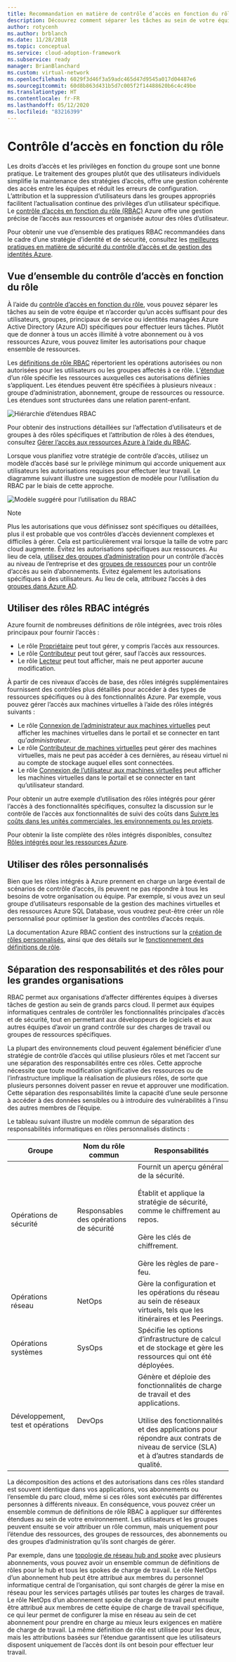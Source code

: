 ```yaml
---
title: Recommandation en matière de contrôle d’accès en fonction du rôle
description: Découvrez comment séparer les tâches au sein de votre équipe et comment octroyer un contrôle d’accès en fonction du rôle pour que les utilisateurs et les groupes puissent effectuer leurs tâches.
author: rotycenh
ms.author: brblanch
ms.date: 11/28/2018
ms.topic: conceptual
ms.service: cloud-adoption-framework
ms.subservice: ready
manager: BrianBlanchard
ms.custom: virtual-network
ms.openlocfilehash: 6029f3d46f3a59adc465d47d9545a017d04487e6
ms.sourcegitcommit: 60d8b863d431b5d7c005f2f14488620b6c4c49be
ms.translationtype: HT
ms.contentlocale: fr-FR
ms.lasthandoff: 05/12/2020
ms.locfileid: "83216399"
---
```

# <a name="role-based-access-control"></a>Contrôle d’accès en fonction du rôle

Les droits d’accès et les privilèges en fonction du groupe sont une bonne pratique. Le traitement des groupes plutôt que des utilisateurs individuels simplifie la maintenance des stratégies d’accès, offre une gestion cohérente des accès entre les équipes et réduit les erreurs de configuration. L’attribution et la suppression d’utilisateurs dans les groupes appropriés facilitent l’actualisation continue des privilèges d’un utilisateur spécifique. Le [contrôle d’accès en fonction du rôle (RBAC)](https://docs.microsoft.com/azure/role-based-access-control/overview) Azure offre une gestion précise de l’accès aux ressources et organisée autour des rôles d’utilisateur.

Pour obtenir une vue d’ensemble des pratiques RBAC recommandées dans le cadre d’une stratégie d’identité et de sécurité, consultez les [meilleures pratiques en matière de sécurité du contrôle d’accès et de gestion des identités Azure](https://docs.microsoft.com/azure/security/fundamentals/identity-management-best-practices#use-role-based-access-control).

## <a name="overview-of-role-based-access-control"></a>Vue d’ensemble du contrôle d’accès en fonction du rôle

À l’aide du [contrôle d’accès en fonction du rôle](https://docs.microsoft.com/azure/role-based-access-control/overview), vous pouvez séparer les tâches au sein de votre équipe et n’accorder qu’un accès suffisant pour des utilisateurs, groupes, principaux de service ou identités managées Azure Active Directory (Azure AD) spécifiques pour effectuer leurs tâches. Plutôt que de donner à tous un accès illimité à votre abonnement ou à vos ressources Azure, vous pouvez limiter les autorisations pour chaque ensemble de ressources.

Les [définitions de rôle RBAC](https://docs.microsoft.com/azure/role-based-access-control/role-definitions) répertorient les opérations autorisées ou non autorisées pour les utilisateurs ou les groupes affectés à ce rôle. L’[étendue](https://docs.microsoft.com/azure/role-based-access-control/overview#scope) d’un rôle spécifie les ressources auxquelles ces autorisations définies s’appliquent. Les étendues peuvent être spécifiées à plusieurs niveaux : groupe d’administration, abonnement, groupe de ressources ou ressource. Les étendues sont structurées dans une relation parent-enfant.

![Hiérarchie d’étendues RBAC](../../_images/azure-best-practices/rbac-scope.png)

Pour obtenir des instructions détaillées sur l’affectation d’utilisateurs et de groupes à des rôles spécifiques et l’attribution de rôles à des étendues, consultez [Gérer l’accès aux ressources Azure à l’aide du RBAC](https://docs.microsoft.com/azure/role-based-access-control/role-assignments-portal).

Lorsque vous planifiez votre stratégie de contrôle d’accès, utilisez un modèle d’accès basé sur le privilège minimum qui accorde uniquement aux utilisateurs les autorisations requises pour effectuer leur travail. Le diagramme suivant illustre une suggestion de modèle pour l’utilisation du RBAC par le biais de cette approche.

![Modèle suggéré pour l’utilisation du RBAC](../../_images/azure-best-practices/rbac-least-privilege.png)

> [!NOTE]
> Plus les autorisations que vous définissez sont spécifiques ou détaillées, plus il est probable que vos contrôles d’accès deviennent complexes et difficiles à gérer. Cela est particulièrement vrai lorsque la taille de votre parc cloud augmente. Évitez les autorisations spécifiques aux ressources. Au lieu de cela, [utilisez des groupes d’administration](https://docs.microsoft.com/azure/governance/management-groups) pour un contrôle d’accès au niveau de l’entreprise et des [groupes de ressources](https://docs.microsoft.com/azure/azure-resource-manager/management/overview#resource-groups) pour un contrôle d’accès au sein d’abonnements. Évitez également les autorisations spécifiques à des utilisateurs. Au lieu de cela, attribuez l’accès à des [groupes dans Azure AD](https://docs.microsoft.com/azure/active-directory/fundamentals/active-directory-manage-groups).

## <a name="use-built-in-rbac-roles"></a>Utiliser des rôles RBAC intégrés

Azure fournit de nombreuses définitions de rôle intégrées, avec trois rôles principaux pour fournir l’accès :

- Le rôle [Propriétaire](https://docs.microsoft.com/azure/role-based-access-control/built-in-roles#owner) peut tout gérer, y compris l’accès aux ressources.
- Le rôle [Contributeur](https://docs.microsoft.com/azure/role-based-access-control/built-in-roles#contributor) peut tout gérer, sauf l’accès aux ressources.
- Le rôle [Lecteur](https://docs.microsoft.com/azure/role-based-access-control/built-in-roles#reader) peut tout afficher, mais ne peut apporter aucune modification.

À partir de ces niveaux d’accès de base, des rôles intégrés supplémentaires fournissent des contrôles plus détaillés pour accéder à des types de ressources spécifiques ou à des fonctionnalités Azure. Par exemple, vous pouvez gérer l’accès aux machines virtuelles à l’aide des rôles intégrés suivants :

- Le rôle [Connexion de l’administrateur aux machines virtuelles](https://docs.microsoft.com/azure/role-based-access-control/built-in-roles#virtual-machine-administrator-login) peut afficher les machines virtuelles dans le portail et se connecter en tant qu’_administrateur_.
- Le rôle [Contributeur de machines virtuelles](https://docs.microsoft.com/azure/role-based-access-control/built-in-roles#virtual-machine-contributor) peut gérer des machines virtuelles, mais ne peut pas accéder à ces dernières, au réseau virtuel ni au compte de stockage auquel elles sont connectées.
- Le rôle [Connexion de l’utilisateur aux machines virtuelles](https://docs.microsoft.com/azure/role-based-access-control/built-in-roles#virtual-machine-user-login) peut afficher les machines virtuelles dans le portail et se connecter en tant qu’utilisateur standard.

Pour obtenir un autre exemple d’utilisation des rôles intégrés pour gérer l’accès à des fonctionnalités spécifiques, consultez la discussion sur le contrôle de l’accès aux fonctionnalités de suivi des coûts dans [Suivre les coûts dans les unités commerciales, les environnements ou les projets](../azure-best-practices/track-costs.md#provide-the-right-level-of-cost-access).

Pour obtenir la liste complète des rôles intégrés disponibles, consultez [Rôles intégrés pour les ressources Azure](https://docs.microsoft.com/azure/role-based-access-control/built-in-roles).

## <a name="use-custom-roles"></a>Utiliser des rôles personnalisés

Bien que les rôles intégrés à Azure prennent en charge un large éventail de scénarios de contrôle d’accès, ils peuvent ne pas répondre à tous les besoins de votre organisation ou équipe. Par exemple, si vous avez un seul groupe d’utilisateurs responsable de la gestion des machines virtuelles et des ressources Azure SQL Database, vous voudrez peut-être créer un rôle personnalisé pour optimiser la gestion des contrôles d’accès requis.

La documentation Azure RBAC contient des instructions sur la [création de rôles personnalisés](https://docs.microsoft.com/azure/role-based-access-control/custom-roles), ainsi que des détails sur le [fonctionnement des définitions de rôle](https://docs.microsoft.com/azure/role-based-access-control/role-definitions).

## <a name="separation-of-responsibilities-and-roles-for-large-organizations"></a>Séparation des responsabilités et des rôles pour les grandes organisations

RBAC permet aux organisations d’affecter différentes équipes à diverses tâches de gestion au sein de grands parcs cloud. Il permet aux équipes informatiques centrales de contrôler les fonctionnalités principales d’accès et de sécurité, tout en permettant aux développeurs de logiciels et aux autres équipes d’avoir un grand contrôle sur des charges de travail ou groupes de ressources spécifiques.

La plupart des environnements cloud peuvent également bénéficier d’une stratégie de contrôle d’accès qui utilise plusieurs rôles et met l’accent sur une séparation des responsabilités entre ces rôles. Cette approche nécessite que toute modification significative des ressources ou de l’infrastructure implique la réalisation de plusieurs rôles, de sorte que plusieurs personnes doivent passer en revue et approuver une modification. Cette séparation des responsabilités limite la capacité d’une seule personne à accéder à des données sensibles ou à introduire des vulnérabilités à l’insu des autres membres de l’équipe.

Le tableau suivant illustre un modèle commun de séparation des responsabilités informatiques en rôles personnalisés distincts :

<!-- markdownlint-disable MD033 -->

| Groupe | Nom du rôle commun | Responsabilités |
| --- | --- | --- |
| Opérations de sécurité | Responsables des opérations de sécurité | Fournit un aperçu général de la sécurité.  <br><br> Établit et applique la stratégie de sécurité, comme le chiffrement au repos. <br><br> Gère les clés de chiffrement. <br><br> Gère les règles de pare-feu. |
| Opérations réseau | NetOps | Gère la configuration et les opérations du réseau au sein de réseaux virtuels, tels que les itinéraires et les Peerings. |
| Opérations systèmes | SysOps | Spécifie les options d’infrastructure de calcul et de stockage et gère les ressources qui ont été déployées. |
| Développement, test et opérations | DevOps | Génère et déploie des fonctionnalités de charge de travail et des applications. <br><br> Utilise des fonctionnalités et des applications pour répondre aux contrats de niveau de service (SLA) et à d’autres standards de qualité. |

<!-- markdownlint-enable MD033 -->

La décomposition des actions et des autorisations dans ces rôles standard est souvent identique dans vos applications, vos abonnements ou l’ensemble du parc cloud, même si ces rôles sont exécutés par différentes personnes à différents niveaux. En conséquence, vous pouvez créer un ensemble commun de définitions de rôle RBAC à appliquer sur différentes étendues au sein de votre environnement. Les utilisateurs et les groupes peuvent ensuite se voir attribuer un rôle commun, mais uniquement pour l’étendue des ressources, des groupes de ressources, des abonnements ou des groupes d’administration qu’ils sont chargés de gérer.

Par exemple, dans une [topologie de réseau hub and spoke](../azure-best-practices/hub-spoke-network-topology.md) avec plusieurs abonnements, vous pouvez avoir un ensemble commun de définitions de rôles pour le hub et tous les spokes de charge de travail. Le rôle NetOps d’un abonnement hub peut être attribué aux membres du personnel informatique central de l’organisation, qui sont chargés de gérer la mise en réseau pour les services partagés utilisés par toutes les charges de travail. Le rôle NetOps d’un abonnement spoke de charge de travail peut ensuite être attribué aux membres de cette équipe de charge de travail spécifique, ce qui leur permet de configurer la mise en réseau au sein de cet abonnement pour prendre en charge au mieux leurs exigences en matière de charge de travail. La même définition de rôle est utilisée pour les deux, mais les attributions basées sur l’étendue garantissent que les utilisateurs disposent uniquement de l’accès dont ils ont besoin pour effectuer leur travail.
